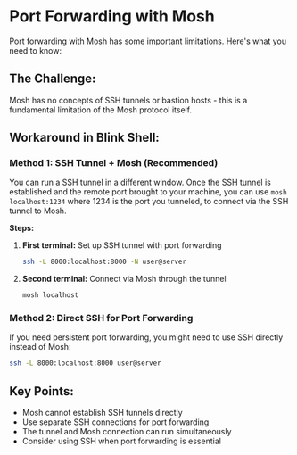 # Port Forwarding with Mosh

Port forwarding with Mosh has some important limitations. Here's what you need to know:

## **The Challenge:**

Mosh has no concepts of SSH tunnels or bastion hosts - this is a fundamental limitation of the Mosh protocol itself.

## **Workaround in Blink Shell:**

### **Method 1: SSH Tunnel + Mosh (Recommended)**

You can run a SSH tunnel in a different window. Once the SSH tunnel is established and the remote port brought to your machine, you can use `mosh localhost:1234` where 1234 is the port you tunneled, to connect via the SSH tunnel to Mosh.

**Steps:**

1. **First terminal:** Set up SSH tunnel with port forwarding
   
   ```bash
   ssh -L 8000:localhost:8000 -N user@server
   ```

2. **Second terminal:** Connect via Mosh through the tunnel
   
   ```bash
   mosh localhost
   ```

### **Method 2: Direct SSH for Port Forwarding**

If you need persistent port forwarding, you might need to use SSH directly instead of Mosh:

```bash
ssh -L 8000:localhost:8000 user@server
```

## **Key Points:**

- Mosh cannot establish SSH tunnels directly
- Use separate SSH connections for port forwarding
- The tunnel and Mosh connection can run simultaneously
- Consider using SSH when port forwarding is essential